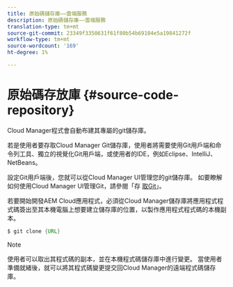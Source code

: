 ```yaml
---
title: 原始碼儲存庫——雲端服務
description: 原始碼儲存庫——雲端服務
translation-type: tm+mt
source-git-commit: 23349f3350631f61f80b54b69104e5a19841272f
workflow-type: tm+mt
source-wordcount: '169'
ht-degree: 1%

---
```



# 原始碼存放庫 {#source-code-repository}

Cloud Manager程式會自動布建其專屬的git儲存庫。

若是使用者要存取Cloud Manager Git儲存庫，使用者將需要使用Git用戶端和命令列工具、獨立的視覺化Git用戶端，或使用者的IDE，例如Eclipse、IntelliJ、NetBeans。

設定Git用戶端後，您就可以從Cloud Manager UI管理您的git儲存庫。 如要瞭解如何使用Cloud Manager UI管理Git，請參閱「存 [取Git](/help/implementing/cloud-manager/accessing-git.md)」。

若要開始開發AEM Cloud應用程式，必須從Cloud Manager儲存庫將應用程式程式碼簽出至其本機電腦上想要建立儲存庫的位置，以製作應用程式程式碼的本機副本。

```java
$ git clone {URL}
```

>[!NOTE]
>
>使用者可以取出其程式碼的副本，並在本機程式碼儲存庫中進行變更。 當使用者準備就緒後，就可以將其程式碼變更提交回Cloud Manager的遠端程式碼儲存庫。
